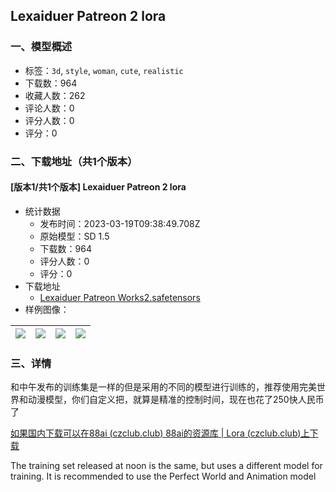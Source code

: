 ## Lexaiduer Patreon 2 lora
### 一、模型概述

- 标签：`3d`, `style`, `woman`, `cute`, `realistic`
- 下载数：964
- 收藏人数：262
- 评论人数：0
- 评分人数：0
- 评分：0

### 二、下载地址（共1个版本）

#### [版本1/共1个版本] Lexaiduer Patreon 2 lora

- 统计数据
  - 发布时间：2023-03-19T09:38:49.708Z
  - 原始模型：SD 1.5
  - 下载数：964
  - 评分人数：0
  - 评分：0
- 下载地址
  - [Lexaiduer Patreon Works2.safetensors](https://civitai.com/api/download/models/25559)
- 样例图像：

| <img src="https://image.civitai.com/xG1nkqKTMzGDvpLrqFT7WA/11324081-7ce7-4289-9c02-a2bf4e23d700/width=450/280691.jpeg" /> | <img src="https://image.civitai.com/xG1nkqKTMzGDvpLrqFT7WA/7a89bd1d-eb07-41a9-cf52-40a31b213a00/width=450/280696.jpeg" /> | <img src="https://image.civitai.com/xG1nkqKTMzGDvpLrqFT7WA/8d19ec0b-707c-4301-81c9-4cfd5ed48300/width=450/280695.jpeg" /> | <img src="https://image.civitai.com/xG1nkqKTMzGDvpLrqFT7WA/c41af45d-1351-420c-59e1-4a2eb35ab500/width=450/280694.jpeg" /> |
| ---- | ---- | ---- | ---- |


### 三、详情
<p>和中午发布的训练集是一样的但是采用的不同的模型进行训练的，推荐使用完美世界和动漫模型，你们自定义把，就算是精准的控制时间，现在也花了250快人民币了</p><p><a target="_blank" rel="ugc" href="https://czclub.club/">如果国内下载可以在88ai (</a><a target="_blank" rel="ugc" href="http://czclub.club">czclub.club</a><a target="_blank" rel="ugc" href="https://czclub.club/">)    </a><a target="_blank" rel="ugc" href="https://file.czclub.club/1/lora%E6%A8%A1%E5%9E%8B/Lora">88ai的资源库 | Lora (</a><a target="_blank" rel="ugc" href="http://czclub.club">czclub.club</a><a target="_blank" rel="ugc" href="https://file.czclub.club/1/lora%E6%A8%A1%E5%9E%8B/Lora">)上下载</a></p><p>The training set released at noon is the same, but uses a different model for training. It is recommended to use the Perfect World and Animation model</p>
